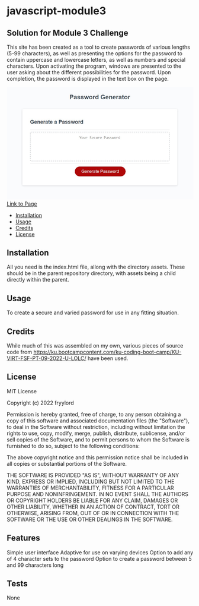 # javascript-module3

## Solution for Module 3 Challenge

This site has been created as a tool to create passwords of various lengths (5-99 characters), as well as presenting the options for the password to contain uppercase and lowercase letters, as well as numbers and special characters.  Upon activating the program, windows are presented to the user asking about the different possibilities for the password.  Upon completion, the password is displayed in the text box on the page.  

![](./screenshot.jpg)
[Link to Page](https://fryylord.github.io/javascript-module3/)

- [Installation](#installation)
- [Usage](#usage)
- [Credits](#credits)
- [License](#license)

## Installation

All you need is the index.html file, allong with the directory assets.  These should be in the parent repository directory, with assets being a child directly within the parent.

## Usage

To create a secure and varied password for use in any fitting situation.   

## Credits

While much of this was assembled on my own, various pieces of source code from https://ku.bootcampcontent.com/ku-coding-boot-camp/KU-VIRT-FSF-PT-09-2022-U-LOLC/ have been used.  

## License
 
MIT License

Copyright (c) 2022 fryylord

Permission is hereby granted, free of charge, to any person obtaining a copy
of this software and associated documentation files (the "Software"), to deal
in the Software without restriction, including without limitation the rights
to use, copy, modify, merge, publish, distribute, sublicense, and/or sell
copies of the Software, and to permit persons to whom the Software is
furnished to do so, subject to the following conditions:

The above copyright notice and this permission notice shall be included in all
copies or substantial portions of the Software.

THE SOFTWARE IS PROVIDED "AS IS", WITHOUT WARRANTY OF ANY KIND, EXPRESS OR
IMPLIED, INCLUDING BUT NOT LIMITED TO THE WARRANTIES OF MERCHANTABILITY,
FITNESS FOR A PARTICULAR PURPOSE AND NONINFRINGEMENT. IN NO EVENT SHALL THE
AUTHORS OR COPYRIGHT HOLDERS BE LIABLE FOR ANY CLAIM, DAMAGES OR OTHER
LIABILITY, WHETHER IN AN ACTION OF CONTRACT, TORT OR OTHERWISE, ARISING FROM,
OUT OF OR IN CONNECTION WITH THE SOFTWARE OR THE USE OR OTHER DEALINGS IN THE
SOFTWARE.

## Features

Simple user interface
Adaptive for use on varying devices
Option to add any of 4 character sets to the password
Option to create a password between 5 and 99 characters long

## Tests

None
